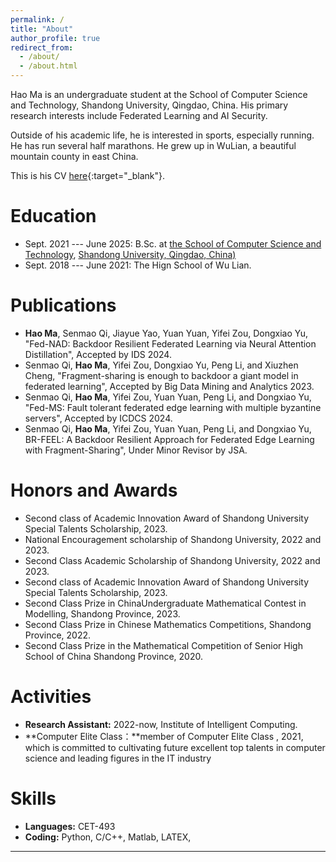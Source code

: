 ```yaml
---
permalink: /
title: "About"
author_profile: true
redirect_from: 
  - /about/
  - /about.html
---
```


Hao Ma is an undergraduate student at the School of Computer Science and Technology, Shandong University, Qingdao, China. His primary research interests include Federated Learning and AI Security.

Outside of his academic life, he is interested in sports, especially running. He has run several half marathons. He grew up in WuLian, a beautiful mountain county in east China.

This is his CV [here](../files/HaoMa_CV.pdf){:target="_blank"}.


Education
===
* Sept. 2021 --- June 2025: B.Sc. at [the School of Computer Science and Technology](http://www.cs.en.qd.sdu.edu.cn/), [Shandong University, Qingdao, China)](http://www.en.qd.sdu.edu.cn/)
* Sept. 2018 --- June 2021: The Hign School of Wu Lian.


Publications
===
* **Hao Ma**, Senmao Qi, Jiayue Yao, Yuan Yuan, Yifei Zou, Dongxiao Yu, "Fed-NAD: Backdoor Resilient Federated Learning via Neural Attention Distillation", Accepted by IDS 2024.
* Senmao Qi, **Hao Ma**, Yifei Zou, Dongxiao Yu, Peng Li, and Xiuzhen Cheng, "Fragment-sharing is enough to backdoor a giant model in federated learning", Accepted by Big Data Mining and Analytics 2023.
* Senmao Qi, **Hao Ma**, Yifei Zou, Yuan Yuan, Peng Li, and Dongxiao Yu, "Fed-MS: Fault tolerant federated edge learning with multiple byzantine servers", Accepted by ICDCS 2024.
* Senmao Qi, **Hao Ma**, Yifei Zou, Yuan Yuan, Peng Li, and Dongxiao Yu, BR-FEEL: A Backdoor Resilient Approach for Federated Edge Learning with Fragment-Sharing", Under Minor Revisor by JSA.


Honors and Awards
===
* Second class of Academic Innovation Award of Shandong University Special Talents Scholarship, 2023.
* National Encouragement scholarship of Shandong University, 2022 and 2023.
* Second Class Academic Scholarship of Shandong University, 2022 and 2023.
* Second class of Academic Innovation Award of Shandong University Special Talents Scholarship, 2023.
* Second Class Prize in  ChinaUndergraduate Mathematical Contest in Modelling, Shandong Province, 2023.
* Second Class Prize in  Chinese Mathematics Competitions, Shandong Province, 2022.
* Second Class Prize in the Mathematical Competition of Senior High School of China Shandong Province, 2020.


Activities
===
* **Research Assistant:** 2022-now, Institute of Intelligent Computing.
* **Computer Elite Class：**member of Computer Elite Class , 2021, which is committed to cultivating future excellent top talents in computer science and leading figures in the IT industry


Skills
===
* **Languages:** CET-493
* **Coding:** Python, C/C++, Matlab, LATEX,



---

